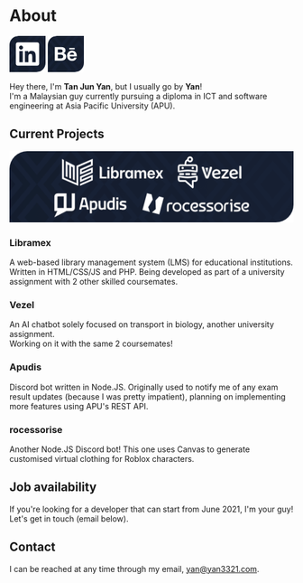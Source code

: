 # About

[![currentProjects](./img/Icon_LinkedIn.png)](https://linkedin.com/in/yan3321) [![currentProjects](./img/Icon_Behance.png)](https://behance.net/yan3321)

Hey there, I'm **Tan Jun Yan**, but I usually go by **Yan**!  
I'm a Malaysian guy currently pursuing a diploma in ICT and software engineering at Asia Pacific University (APU).  

## Current Projects

![currentProjects](./img/CurrentProjects_128.png)

### Libramex

A web-based library management system (LMS) for educational institutions. Written in HTML/CSS/JS and PHP. 
Being developed as part of a university assignment with 2 other skilled coursemates.

### Vezel

An AI chatbot solely focused on transport in biology, another university assignment.  
Working on it with the same 2 coursemates!

### Apudis

Discord bot written in Node.JS. Originally used to notify me of any exam result updates (because I was pretty impatient), planning on implementing more features using APU's REST API.

### rocessorise

Another Node.JS Discord bot! This one uses Canvas to generate customised virtual clothing for Roblox characters.

## Job availability

If you're looking for a developer that can start from June 2021, I'm your guy! Let's get in touch (email below).

## Contact

I can be reached at any time through my email, yan@yan3321.com.
